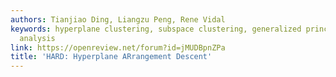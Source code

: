 ```yaml
---
authors: Tianjiao Ding, Liangzu Peng, Rene Vidal
keywords: hyperplane clustering, subspace clustering, generalized principal component
  analysis
link: https://openreview.net/forum?id=jMUDBpnZPa
title: 'HARD: Hyperplane ARrangement Descent'
---
```

